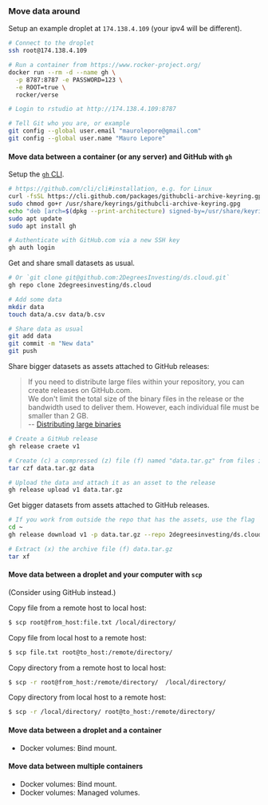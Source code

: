 ### Move data around

Setup an example droplet at `174.138.4.109` (your ipv4 will be different).

```bash
# Connect to the droplet
ssh root@174.138.4.109

# Run a container from https://www.rocker-project.org/
docker run --rm -d --name gh \
  -p 8787:8787 -e PASSWORD=123 \
  -e ROOT=true \
  rocker/verse

# Login to rstudio at http://174.138.4.109:8787

# Tell Git who you are, or example
git config --global user.email "maurolepore@gmail.com"
git config --global user.name "Mauro Lepore"
```

#### Move data between a container (or any server) and GitHub with `gh`

Setup the [`gh` CLI](https://cli.github.com/).

```bash
# https://github.com/cli/cli#installation, e.g. for Linux
curl -fsSL https://cli.github.com/packages/githubcli-archive-keyring.gpg | sudo dd of=/usr/share/keyrings/githubcli-archive-keyring.gpg
sudo chmod go+r /usr/share/keyrings/githubcli-archive-keyring.gpg
echo "deb [arch=$(dpkg --print-architecture) signed-by=/usr/share/keyrings/githubcli-archive-keyring.gpg] https://cli.github.com/packages stable main" | sudo tee /etc/apt/sources.list.d/github-cli.list > /dev/null
sudo apt update
sudo apt install gh

# Authenticate with GitHub.com via a new SSH key
gh auth login
```

Get and share small datasets as usual.

```bash
# Or `git clone git@github.com:2DegreesInvesting/ds.cloud.git`
gh repo clone 2degreesinvesting/ds.cloud

# Add some data
mkdir data
touch data/a.csv data/b.csv

# Share data as usual
git add data
git commit -m "New data"
git push
```

Share bigger datasets as assets attached to GitHub releases:

> If you need to distribute large files within your repository, you can create releases on GitHub.com.  
> We don't limit the total size of the binary files in the release or the bandwidth used to deliver them. However, each individual file must be smaller than 2 GB.  
-- [Distributing large binaries](https://docs.github.com/en/repositories/working-with-files/managing-large-files/about-large-files-on-github#distributing-large-binaries)


```bash
# Create a GitHub release
gh release craete v1

# Create (c) a compressed (z) file (f) named "data.tar.gz" from files in "data/"
tar czf data.tar.gz data

# Upload the data and attach it as an asset to the release
gh release upload v1 data.tar.gz
```

Get bigger datasets from assets attached to GitHub releases.

```bash
# If you work from outside the repo that has the assets, use the flag `--repo`
cd ~
gh release download v1 -p data.tar.gz --repo 2degreesinvesting/ds.cloud

# Extract (x) the archive file (f) data.tar.gz
tar xf
```

#### Move data between a droplet and your computer with `scp`

(Consider using GitHub instead.)

Copy file from a remote host to local host:

```bash
$ scp root@from_host:file.txt /local/directory/
```

Copy file from local host to a remote host:

```bash
$ scp file.txt root@to_host:/remote/directory/
```

Copy directory from a remote host to local host:

```bash
$ scp -r root@from_host:/remote/directory/  /local/directory/
```

Copy directory from local host to a remote host:

```bash
$ scp -r /local/directory/ root@to_host:/remote/directory/
```

#### Move data between a droplet and a container

* Docker volumes: Bind mount.

#### Move data between multiple containers

* Docker volumes: Bind mount.
* Docker volumes: Managed volumes.


